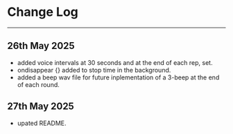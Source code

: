 # Change Log

---

## 26th May 2025

- added voice intervals at 30 seconds and at the end of each rep, set.
- ondisappear {} added to stop time in the background.
- added a beep wav file for future inplementation of a 3-beep at the end of each round.

## 27th May 2025

- upated README.
  